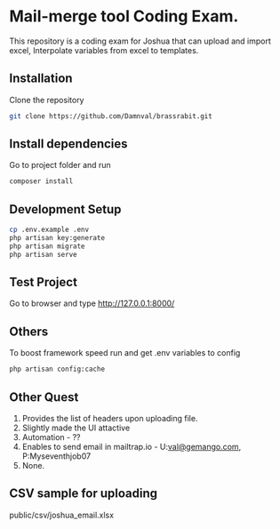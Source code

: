 # Mail-merge tool Coding Exam.

This repository is a coding exam for Joshua that can upload and import excel, Interpolate variables from excel to templates.

## Installation

Clone the repository 

```bash
git clone https://github.com/Damnval/brassrabit.git
```

## Install dependencies

Go to project folder and run 

```bash
composer install
```

## Development Setup

```bash
cp .env.example .env
php artisan key:generate
php artisan migrate
php artisan serve
```

## Test Project

Go to browser and type http://127.0.0.1:8000/

## Others

To boost framework speed run and get .env variables to config

```bash
php artisan config:cache
```

## Other Quest

1. Provides the list of headers upon uploading file.
2. Slightly made the UI attactive
3. Automation - ??
4. Enables to send email in mailtrap.io - U:val@gemango.com, P:Myseventhjob07
5. None.

## CSV sample for uploading

public/csv/joshua_email.xlsx

